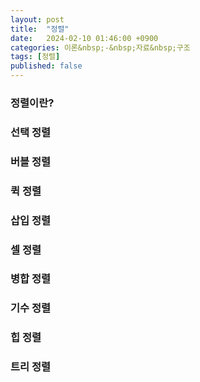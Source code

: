```yaml
---
layout: post
title:  "정렬"
date:   2024-02-10 01:46:00 +0900
categories: 이론&nbsp;-&nbsp;자료&nbsp;구조
tags: [정렬]
published: false
---
```


### 정렬이란?

### 선택 정렬

### 버블 정렬

### 퀵 정렬

### 삽입 정렬

### 셀 정렬

### 병합 정렬

### 기수 정렬

### 힙 정렬

### 트리 정렬